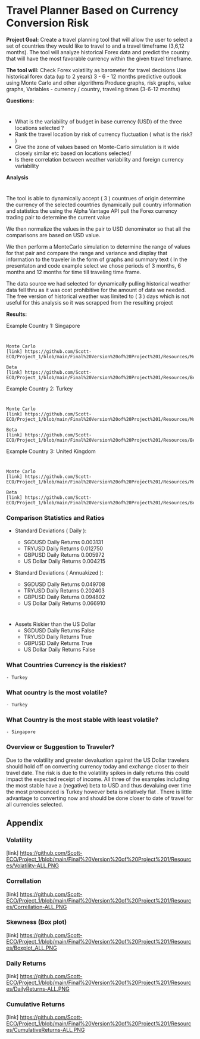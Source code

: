 # Travel Planner Based on Currency Conversion Risk
**Project Goal:**  Create a travel planning tool that will allow the user to select a set of countries they would like to travel to and a travel timeframe (3,6,12 months).  The tool will analyze historical Forex data and predict the country that will have the most favorable currency within the given travel timeframe.

**The tool will:**
Check Forex volatility as barometer for travel decisions
Use historical forex data (up to 2 years)
3 - 6 - 12 months predictive outlook using Monte Carlo and other algorithms
Produce graphs, risk graphs, value graphs,
Variables - currency / country,  traveling times (3-6-12 months)

**Questions:**
# #
- What is the variability of budget in base currency (USD) of the three locations selected ? 
- Rank the travel location by risk of currency fluctuation ( what is the risk? )
- Give the zone of values based on Monte-Carlo simulation is it wide closely similar etc based on locations selected/
- Is there correlation between weather variability and foreign currency variability

**Analysis**
# #
The tool is able to dynamically accept ( 3 ) countrues of origin determine the currency of the selected countries dynamically pull country information and statistics the using the Alpha Vantage API pull the Forex currency trading pair to determine the current value

We then normalize the values in the pair to USD denominator so that all the comparisons are based on USD value.

We then perform a MonteCarlo simulation to determine the range of values for that pair and compare the range and variance and display that information to the traveler in the form of graphs and summary text ( In the presentaton and code example select we chose periods of 3 months, 6 months and 12 months for time till traveling time frame.

The data source we had selected for dynamically pulling historical weather data fell thru as it was cost prohibitive for the amount of data  we needed. The free version of historical weather was limited to ( 3 ) days which is not useful for this analysis so it was scrapped from the resulting project

**Results:**

Example Country 1: Singapore
#
    Monte Carlo
    [link] https://github.com/Scott-ECO/Project_1/blob/main/Final%20Version%20of%20Project%201/Resources/MonteCarloPlot1.PNG

    Beta
    [link] https://github.com/Scott-ECO/Project_1/blob/main/Final%20Version%20of%20Project%201/Resources/Beta1.PNG
    
Example Country 2: Turkey
#
    Monte Carlo
    [link] https://github.com/Scott-ECO/Project_1/blob/main/Final%20Version%20of%20Project%201/Resources/MonteCarloPlot1.PNG
    
    Beta
    [link] https://github.com/Scott-ECO/Project_1/blob/main/Final%20Version%20of%20Project%201/Resources/Beta2.PNG

Example Country 3: United Kingdom
#
    Monte Carlo
    [link] https://github.com/Scott-ECO/Project_1/blob/main/Final%20Version%20of%20Project%201/Resources/MonteCarloPlot1.PNG
    
    Beta
    [link] https://github.com/Scott-ECO/Project_1/blob/main/Final%20Version%20of%20Project%201/Resources/Beta3.PNG
    

### Comparison Statistics and Ratios

- Standard Deviations ( Daily ):
    - SGDUSD Daily Returns       0.003131
    - TRYUSD Daily Returns       0.012750
    - GBPUSD Daily Returns       0.005972
    - US Dollar Daily Returns    0.004215

- Standard Deviations ( Annuakized ):
    - SGDUSD Daily Returns       0.049708
    - TRYUSD Daily Returns       0.202403
    - GBPUSD Daily Returns       0.094802
    - US Dollar Daily Returns    0.066910
#
- Assets Riskier than the US Dollar
    - SGDUSD Daily Returns       False
    - TRYUSD Daily Returns        True
    - GBPUSD Daily Returns        True
    - US Dollar Daily Returns    False

### What Countries Currency is the riskiest?
    - Turkey
### What country is the most volatile?
    - Turkey

### What Country is the most stable with least volatile?
    - Singapore

### Overview or Suggestion to Traveler?

Due to the volatility and greater devaluation against the US Dollar travelers should hold off on converting currency today and exchange closer to their travel date. The risk is due to the volatility spikes in daily returns this could impact the expected receipt of income. All three of the examples including the most stable have a (negative) beta to USD and thus devaluing over time the most pronounced is Turkey however beta is relatively flat . There is little advantage to converting now and should be done closer to date of travel for all currencies selected.

## Appendix

### Volatility
[link] https://github.com/Scott-ECO/Project_1/blob/main/Final%20Version%20of%20Project%201/Resources/Volatility-ALL.PNG

### Correllation
[link] https://github.com/Scott-ECO/Project_1/blob/main/Final%20Version%20of%20Project%201/Resources/Correllation-ALL.PNG

### Skewness (Box plot)
[link] https://github.com/Scott-ECO/Project_1/blob/main/Final%20Version%20of%20Project%201/Resources/Boxplot_ALL.PNG

### Daily Returns
[link] https://github.com/Scott-ECO/Project_1/blob/main/Final%20Version%20of%20Project%201/Resources/DailyReturns-ALL.PNG

### Cumulative Returns
[link] https://github.com/Scott-ECO/Project_1/blob/main/Final%20Version%20of%20Project%201/Resources/CumulativeReturns-ALL.PNG
